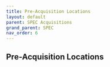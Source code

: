 ```yaml
---
title: Pre-Acquisition Locations
layout: default
parent: SPEC Acquisitions
grand_parent: SPEC
nav_order: 6
---
```


## Pre-Acquisition Locations